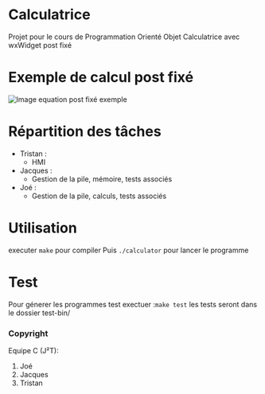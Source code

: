 # Calculatrice
Projet pour le cours de Programmation Orienté Objet
Calculatrice avec wxWidget post fixé

# Exemple de calcul post fixé
![Image equation post fixé exemple](https://github.com/klolg2a/Calculatrice-C-/blob/master/otherFiles/poopostcalculette.png)

# Répartition des tâches
* Tristan :
    - HMI
* Jacques :
    - Gestion de la pile, mémoire, tests associés
* Joé : 
    - Gestion de la pile, calculs, tests associés

# Utilisation
executer `make` pour compiler
Puis `./calculator` pour lancer le programme

# Test
Pour génerer les programmes test
exectuer :`make test` les tests seront dans le dossier test-bin/ 

### Copyright
Equipe C (J²T): 
1. Joé
2. Jacques  
3. Tristan 

